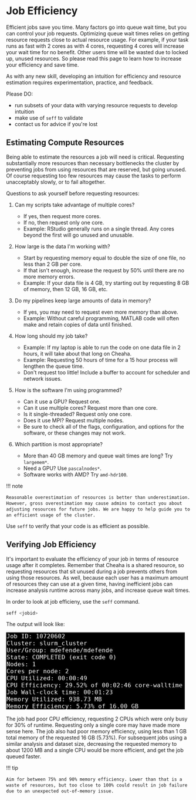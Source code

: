 # Job Efficiency

Efficient jobs save you time. Many factors go into queue wait time, but you can control your job requests. Optimizing queue wait times relies on getting resource requests close to actual resource usage. For example, if your task runs as fast with 2 cores as with 4 cores, requesting 4 cores will increase your wait time for no benefit. Other users time will be wasted due to locked up, unused resources. So please read this page to learn how to increase your efficiency and save time.

As with any new skill, developing an intuition for efficiency and resource estimation requires experimentation, practice, and feedback.

Please DO:

- run subsets of your data with varying resource requests to develop intuition
- make use of `seff` to validate
- contact us for advice if you're lost

## Estimating Compute Resources

Being able to estimate the resources a job will need is critical. Requesting substantially more resources than necessary bottlenecks the cluster by preventing jobs from using resources that are reserved, but going unused. Of course requesting too few resources may cause the tasks to perform unacceptably slowly, or to fail altogether.

Questions to ask yourself before requesting resources:

1. Can my scripts take advantage of multiple cores?

   - If yes, then request more cores.
   - If no, then request only one core.
   - Example: RStudio generally runs on a single thread. Any cores beyond the first will go unused and unusable.

2. How large is the data I'm working with?

   - Start by requesting memory equal to double the size of one file, no less than 2 GB per core.
   - If that isn't enough, increase the request by 50% until there are no more memory errors.
   - Example: If your data file is 4 GB, try starting out by requesting 8 GB of memory, then 12 GB, 16 GB, etc.

3. Do my pipelines keep large amounts of data in memory?

   - If yes, you may need to request even more memory than above.
   - Example: Without careful programming, MATLAB code will often make and retain copies of data until finished.

4. How long should my job take?

   - Example: If my laptop is able to run the code on one data file in 2 hours, it will take about that long on Cheaha.
   - Example: Requesting 50 hours of time for a 15 hour process will lengthen the queue time.
   - Don't request too little! Include a buffer to account for scheduler and network issues.

5. How is the software I'm using programmed?

   - Can it use a GPU? Request one.
   - Can it use multiple cores? Request more than one core.
   - Is it single-threaded? Request only one core.
   - Does it use MPI? Request multiple nodes.
   - Be sure to check all of the flags, configuration, and options for the software, or these changes may not work.

6. Which partition is most appropriate?

   - More than 40 GB memory and queue wait times are long? Try `largemem*`.
   - Need a GPU? Use `pascalnodes*`.
   - Software works with AMD? Try `amd-hdr100`.

<!-- markdownlint-disable MD046 -->
!!! note

    Reasonable overestimation of resources is better than underestimation. However, gross overestimation may cause admins to contact you about adjusting resources for future jobs. We are happy to help guide you to an efficient usage of the cluster.
<!-- markdownlint-enable MD046 -->

Use `seff` to verify that your code is as efficient as possible.

## Verifying Job Efficiency

It's important to evaluate the efficiency of your job in terms of resource usage after it completes. Remember that Cheaha is a shared resource, so requesting resources that sit unused during a job prevents others from using those resources. As well, because each user has a maximum amount of resources they can use at a given time, having inefficient jobs can increase analysis runtime across many jobs, and increase queue wait times.

In order to look at job efficieny, use the `seff` command.

```bash
seff <jobid>
```

The output will look like:

![!SLURM Job Efficiency ><](images/seff_output.png)

The job had poor CPU efficiency, requesting 2 CPUs which were only busy for 30% of runtime. Requesting only a single core may have made more sense here. The job also had poor memory efficiency, using less than 1 GB total memory of the requested 16 GB (5.73%). For subsequent jobs using a similar analysis and dataset size, decreasing the requested memory to about 1200 MB and a single CPU would be more efficient, and get the job queued faster.

<!-- markdownlint-disable MD046 -->
!!! tip

    Aim for between 75% and 90% memory efficiency. Lower than that is a waste of resources, but too close to 100% could result in job failure due to an unexpected out-of-memory issue.
<!-- markdownlint-enable MD046 -->
